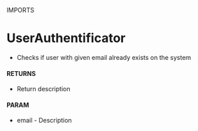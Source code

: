 IMPORTS

# UserAuthentificator
- Checks if user with given email already exists on the system
#### RETURNS
- Return description
#### PARAM
- email - Description